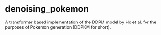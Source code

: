 # denoising_pokemon
A transformer based implementation of the DDPM model by Ho et al. for the purposes of Pokemon generation (DDPKM for short).

